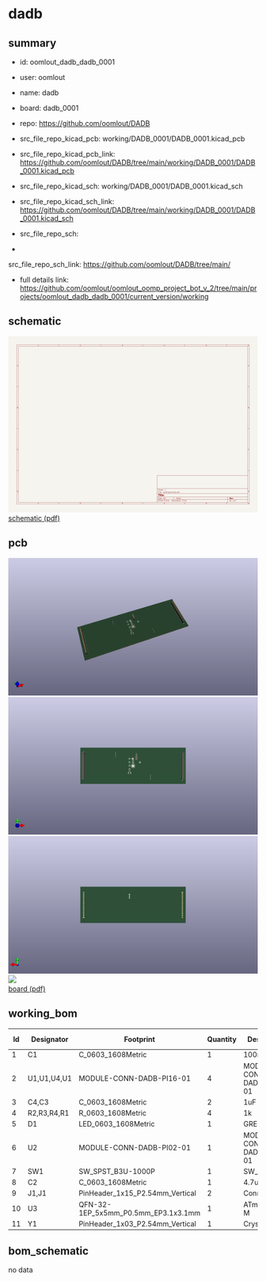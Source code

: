 # dadb
 
## summary 
* id: oomlout_dadb_dadb_0001
* user: oomlout
* name: dadb
* board: dadb_0001
* repo: https://github.com/oomlout/DADB
* src_file_repo_kicad_pcb: working/DADB_0001/DADB_0001.kicad_pcb
* src_file_repo_kicad_pcb_link: https://github.com/oomlout/DADB/tree/main/working/DADB_0001/DADB_0001.kicad_pcb
* src_file_repo_kicad_sch: working/DADB_0001/DADB_0001.kicad_sch
* src_file_repo_kicad_sch_link: https://github.com/oomlout/DADB/tree/main/working/DADB_0001/DADB_0001.kicad_sch

* src_file_repo_sch: 
*
 src_file_repo_sch_link: https://github.com/oomlout/DADB/tree/main/
* full details link: https://github.com/oomlout/oomlout_oomp_project_bot_v_2/tree/main/projects/oomlout_dadb_dadb_0001/current_version/working  

## schematic  
![](working_schematic_600.png)  
[schematic (pdf)](working_schematic.pdf)  

## pcb  
![](working_3d_600.png) 
![](working_3d_front_600.png)  
![](working_3d_back_600.png)  
![](working_600.png)  
[board (pdf)](working.pdf)  

## working_bom
| Id | Designator | Footprint | Quantity | Designation | Supplier and ref |  | None | 
| --- | --- | --- | --- | --- | --- | --- | --- | 
| 1 | C1 | C_0603_1608Metric | 1 | 100nF |  |  | [''] | 
| 2 | U1,U1,U4,U1 | MODULE-CONN-DADB-PI16-01 | 4 | MODULE-CONN-DADB-PI16-01 |  |  | [''] | 
| 3 | C4,C3 | C_0603_1608Metric | 2 | 1uF |  |  | [''] | 
| 4 | R2,R3,R4,R1 | R_0603_1608Metric | 4 | 1k |  |  | [''] | 
| 5 | D1 | LED_0603_1608Metric | 1 | GREEN |  |  | [''] | 
| 6 | U2 | MODULE-CONN-DADB-PI02-01 | 1 | MODULE-CONN-DADB-PI02-01 |  |  | [''] | 
| 7 | SW1 | SW_SPST_B3U-1000P | 1 | SW_Push |  |  | [''] | 
| 8 | C2 | C_0603_1608Metric | 1 | 4.7uF |  |  | [''] | 
| 9 | J1,J1 | PinHeader_1x15_P2.54mm_Vertical | 2 | Conn_01x15 |  |  | [''] | 
| 10 | U3 | QFN-32-1EP_5x5mm_P0.5mm_EP3.1x3.1mm | 1 | ATmega328P-M |  |  | [''] | 
| 11 | Y1 | PinHeader_1x03_P2.54mm_Vertical | 1 | Crystal_GND2 |  |  | [''] | 


## bom_schematic
no data



